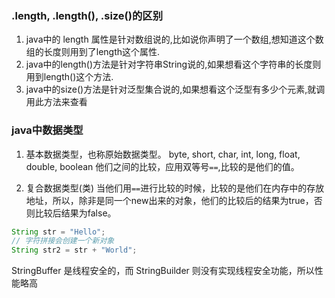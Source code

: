 
### .length, .length(), .size()的区别
1. java中的 length 属性是针对数组说的,比如说你声明了一个数组,想知道这个数组的长度则用到了length这个属性.
2. java中的length()方法是针对字符串String说的,如果想看这个字符串的长度则用到length()这个方法.
3. java中的size()方法是针对泛型集合说的,如果想看这个泛型有多少个元素,就调用此方法来查看

### java中数据类型 
1. 基本数据类型，也称原始数据类型。
    byte, short, char, int, long, float, double, boolean
他们之间的比较，应用双等号`==`,比较的是他们的值。 

2. 复合数据类型(类)
    当他们用`==`进行比较的时候，比较的是他们在内存中的存放地址，所以，除非是同一个new出来的对象，他们的比较后的结果为true，否则比较后结果为false。

```java
String str = "Hello";
// 字符拼接会创建一个新对象
String str2 = str + "World"; 
```

StringBuffer 是线程安全的，而 StringBuilder 则没有实现线程安全功能，所以性能略高
